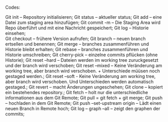 Codes: 

Git init – Repository initialisieren;
Git status – aktueller status;
Git add – eine Datei zum staging area hinzufügen;
Git commit -m – Die Staging Area wird Repo überführt und mit eine Nachricht gespeichert;
Git log – Historie einsehen;			
Git checkout – frühere Version aufrufen;
Git branch – neuen branch ertsellen und benennen;
Git merge – branches zusammenführen und Historie bleibt erhalten;
Git rebase – branches  zusammenführen und Historie umschreiben;
Git cherry-pick – einzelne commits pflücken (ohne Historie);
Git reset –hard – Dateien werden im working tree zuruckgesetzt und der branch wird verschoben;
Git reset –mixed – Keine Veränderung am working tree, aber branch wird verschoben. + Unterschiede müüsen noch gestaged werden.;
Git reset –soft - Keine Veränderung am working tree, aber branch wird verschoben. Und Unterschieden werden automatisch gestaged.;
Git revert – macht Änderungen ungeschehen;
Git clone – kopiert ein bestehendes repository.;
Git fetch – holt nur die unterschiedliche informationen aus dem Git Remote;
Git pull = git fetch + git merge;
Git push – hochladen in dem Git Remote;
Git push –set-upstream origin – Lädt einen neuen Branch in Remote hoch;
Git log – graph –all – zeigt den graphen der commits;
